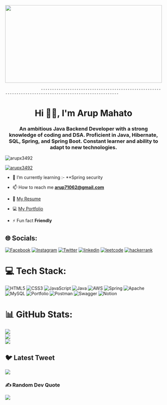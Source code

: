 <img src="https://images.wallpapersden.com/image/download/firewatch-2017_am1pZmeUmZqaraWkpJRobWllrWdma2U.jpg" width=100% height=250px alt="" >

                    ---------------------------------------------------------------------------------------------------------
<h1 align="center">Hi 🙋‍♂️, I'm Arup Mahato</h1>
<h3 align="center">An ambitious Java Backend Developer with a strong knowledge of coding
and DSA. Proficient in Java, Hibernate, SQL, Spring, and Spring Boot.
Constant learner and ability to adapt to new technologies.</h3>

<p align="left"> <img src="https://komarev.com/ghpvc/?username=arupx3492&label=Profile%20views&color=0e75b6&style=flat" alt="arupx3492" /> </p>

<p align="left"> <a href="https://github.com/ryo-ma/github-profile-trophy"><img src="https://github-profile-trophy.vercel.app/?username=arupx3492" alt="arupx3492" /></a> </p>

- 🌱 I’m currently learning :- **Spring security

- 📫 How to reach me **arup71062@gmail.com**

- 📄 [My Resume](https://drive.google.com/file/d/1KEuU-q46b5nPdaFgDZdxKSot98G9xZL3/view?usp=sharing)
- 💻 [My Portfolio](https://arupx3492.github.io)

- ⚡ Fun fact **Friendly**


##  🌐 Socials:
[![Facebook](https://img.shields.io/badge/Facebook-%231877F2.svg?logo=Facebook&logoColor=white)](https://www.facebook.com/arupmahato.mahato.92) 
[![Instagram](https://img.shields.io/badge/Instagram-%23E4405F.svg?logo=Instagram&logoColor=white)](https://www.instagram.com/arupx3492/) 
[![Twitter](https://img.shields.io/badge/Twitter-%231DA1F2.svg?logo=Twitter&logoColor=white)](https://twitter.com/arup6649) 
[![linkedin](https://img.shields.io/badge/linkedin-%231DA1F2.svg?logo=linkedin&logoColor=white)](https://www.linkedin.com/in/arup-mahato/) 
[![leetcode](https://img.shields.io/badge/leetcode-%231DA1F2.svg?logo=leetcode&logoColor=white)](https://leetcode.com/arup71062/)
[![hackerrank](https://img.shields.io/badge/hackerrank-%231DA1F2.svg?logo=hackerrank&logoColor=white)](https://www.hackerrank.com/fw18_0092)

# 💻 Tech Stack:
![HTML5](https://img.shields.io/badge/html5-%23E34F26.svg?style=plastic&logo=html5&logoColor=white) ![CSS3](https://img.shields.io/badge/css3-%231572B6.svg?style=plastic&logo=css3&logoColor=white) ![JavaScript](https://img.shields.io/badge/javascript-%23323330.svg?style=plastic&logo=javascript&logoColor=%23F7DF1E) ![Java](https://img.shields.io/badge/java-%23ED8B00.svg?style=plastic&logo=java&logoColor=white) ![AWS](https://img.shields.io/badge/AWS-%23FF9900.svg?style=plastic&logo=amazon-aws&logoColor=white) ![Spring](https://img.shields.io/badge/spring-%236DB33F.svg?style=plastic&logo=spring&logoColor=white) ![Apache](https://img.shields.io/badge/apache-%23D42029.svg?style=plastic&logo=apache&logoColor=white) ![MySQL](https://img.shields.io/badge/mysql-%2300f.svg?style=plastic&logo=mysql&logoColor=white) ![Portfolio](https://img.shields.io/badge/Portfolio-%23000000.svg?style=plastic&logo=firefox&logoColor=#FF7139) ![Postman](https://img.shields.io/badge/Postman-FF6C37?style=plastic&logo=postman&logoColor=white) ![Swagger](https://img.shields.io/badge/-Swagger-%23Clojure?style=plastic&logo=swagger&logoColor=white) ![Notion](https://img.shields.io/badge/Notion-%23000000.svg?style=plastic&logo=notion&logoColor=white)
# 📊 GitHub Stats:
![](https://github-readme-stats.vercel.app/api?username=arupx3492&theme=dark&hide_border=false&include_all_commits=true&count_private=true)<br/>
![](https://github-readme-streak-stats.herokuapp.com/?user=arupx3492&theme=dark&hide_border=false)<br/>
![](https://github-readme-stats.vercel.app/api/top-langs/?username=arupx3492&theme=dark&hide_border=false&include_all_commits=true&count_private=true&layout=compact)


## 🐦 Latest Tweet
[![](https://gtce.itsvg.in/api?username=https://twitter.com/arup6649)](https://github.com/VishwaGauravIn/github-twitter-card-embed)

### ✍️ Random Dev Quote
![](https://quotes-github-readme.vercel.app/api?type=horizontal&theme=tokyonight)




<!-- Proudly created with GPRM ( https://gprm.itsvg.in ) -->
